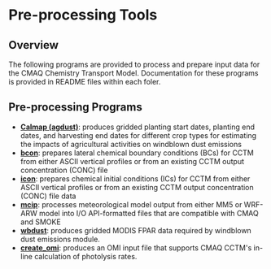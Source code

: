 Pre-processing Tools
========

## Overview
The following programs are provided to process and prepare input data for the CMAQ Chemistry Transport Model.  Documentation for these programs is provided in README files within each foler.  

## Pre-processing Programs
* **[Calmap (agdust)](agdust/README.md)**:  produces gridded planting start dates, planting end dates, and harvesting end dates for different crop types for estimating the impacts of agricultural activities on windblown dust emissions
* **[bcon](bcon/README.md)**: prepares lateral chemical boundary conditions (BCs) for CCTM from either ASCII vertical profiles or from an existing CCTM output concentration (CONC) file
* **[icon](icon/README.md)**: prepares chemical initial conditions (ICs) for CCTM from either ASCII vertical profiles or from an existing CCTM output concentration (CONC) file
data
* **[mcip](mcip/README.md)**: processes meteorological model output from either MM5 or WRF-ARW model into I/O API-formatted files that are compatible with CMAQ and SMOKE
* **[wbdust](wbdust/README.md)**: produces gridded MODIS FPAR data required by windblown dust emissions module.   
* **[create_omi](create_omi/README.md)**: produces an OMI input file that supports CMAQ CCTM's in-line calculation of photolysis rates.
 
